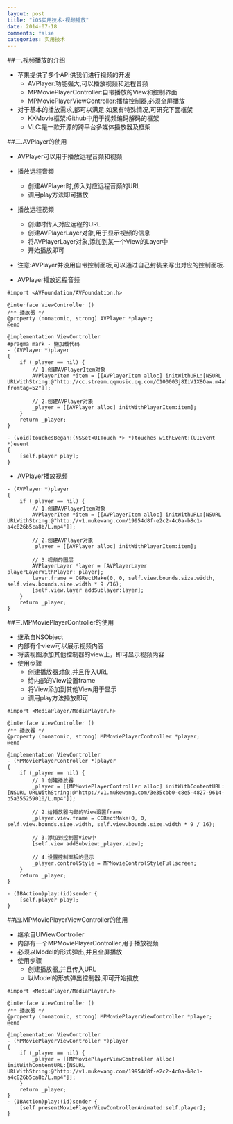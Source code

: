 ```yaml
---
layout: post
title: "iOS实用技术-视频播放"
date: 2014-07-18
comments: false
categories: 实用技术
---
```


##一.视频播放的介绍
- 苹果提供了多个API供我们进行视频的开发
    - AVPlayer:功能强大,可以播放视频和远程音频
    - MPMoviePlayerController:自带播放的View和控制界面
    - MPMoviePlayerViewController:播放控制器,必须全屏播放
- 对于基本的播放需求,都可以满足.如果有特殊情况,可研究下面框架
    - KXMovie框架:Github中用于视频编码解码的框架
    - VLC:是一款开源的跨平台多媒体播放器及框架

##二.AVPlayer的使用
- AVPlayer可以用于播放远程音频和视频
- 播放远程音频
    - 创建AVPlayer时,传入对应远程音频的URL
    - 调用play方法即可播放

- 播放远程视频
    - 创建时传入对应远程的URL
    - 创建AVPlayerLayer对象,用于显示视频的信息
    - 将AVPlayerLayer对象,添加到某一个View的Layer中
    - 开始播放即可
    
- 注意:AVPlayer并没用自带控制面板,可以通过自己封装来写出对应的控制面板.

- AVPlayer播放远程音频

```
#import <AVFoundation/AVFoundation.h>

@interface ViewController ()
/** 播放器 */
@property (nonatomic, strong) AVPlayer *player;
@end

@implementation ViewController
#pragma mark - 懒加载代码
- (AVPlayer *)player
{
    if (_player == nil) {
        // 1.创建AVPlayerItem对象
        AVPlayerItem *item = [[AVPlayerItem alloc] initWithURL:[NSURL URLWithString:@"http://cc.stream.qqmusic.qq.com/C100003j8IiV1X8Oaw.m4a?fromtag=52"]];
        
        // 2.创建AVPlayer对象
        _player = [[AVPlayer alloc] initWithPlayerItem:item];
    }
    return _player;
}

- (void)touchesBegan:(NSSet<UITouch *> *)touches withEvent:(UIEvent *)event
{
    [self.player play];
}

```
- AVPlayer播放视频

```
- (AVPlayer *)player
{
    if (_player == nil) {
        // 1.创建AVPlayerItem对象
        AVPlayerItem *item = [[AVPlayerItem alloc] initWithURL:[NSURL URLWithString:@"http://v1.mukewang.com/19954d8f-e2c2-4c0a-b8c1-a4c826b5ca8b/L.mp4"]];
        
        // 2.创建AVPlayer对象
        _player = [[AVPlayer alloc] initWithPlayerItem:item];
        
        // 3.视频的图层
        AVPlayerLayer *layer = [AVPlayerLayer playerLayerWithPlayer:_player];
        layer.frame = CGRectMake(0, 0, self.view.bounds.size.width, self.view.bounds.size.width * 9 /16);
        [self.view.layer addSublayer:layer];
    }
    return _player;
}
```


##三.MPMoviePlayerController的使用
- 继承自NSObject
- 内部有个view可以展示视频内容
- 将该视图添加其他控制器的view上，即可显示视频内容
- 使用步骤
    - 创建播放器对象,并且传入URL
    - 给内部的View设置frame
    - 将View添加到其他View用于显示
    - 调用play方法播放即可

```
#import <MediaPlayer/MediaPlayer.h>

@interface ViewController ()
/** 播放器 */
@property (nonatomic, strong) MPMoviePlayerController *player;
@end

@implementation ViewController
- (MPMoviePlayerController *)player
{
    if (_player == nil) {
        // 1.创建播放器
        _player = [[MPMoviePlayerController alloc] initWithContentURL:[NSURL URLWithString:@"http://v1.mukewang.com/3e35cbb0-c8e5-4827-9614-b5a355259010/L.mp4"]];
        
        // 2.给播放器内部的View设置frame
        _player.view.frame = CGRectMake(0, 0, self.view.bounds.size.width, self.view.bounds.size.width * 9 / 16);
        
        // 3.添加到控制器View中
        [self.view addSubview:_player.view];
        
        // 4.设置控制面板的显示
        _player.controlStyle = MPMovieControlStyleFullscreen;
    }
    return _player;
}

- (IBAction)play:(id)sender {
    [self.player play];
}
```

##四.MPMoviePlayerViewController的使用
- 继承自UIViewController
- 内部有一个MPMoviePlayerController,用于播放视频
- 必须以Model的形式弹出,并且全屏播放
- 使用步骤
    - 创建播放器,并且传入URL
    - 以Model的形式弹出控制器,即可开始播放

```
#import <MediaPlayer/MediaPlayer.h>

@interface ViewController ()
/** 播放器 */
@property (nonatomic, strong) MPMoviePlayerViewController *player;
@end

@implementation ViewController
- (MPMoviePlayerViewController *)player
{
    if (_player == nil) {
        _player = [[MPMoviePlayerViewController alloc] initWithContentURL:[NSURL URLWithString:@"http://v1.mukewang.com/19954d8f-e2c2-4c0a-b8c1-a4c826b5ca8b/L.mp4"]];
    }
    return _player;
}
- (IBAction)play:(id)sender {
    [self presentMoviePlayerViewControllerAnimated:self.player];
}
```